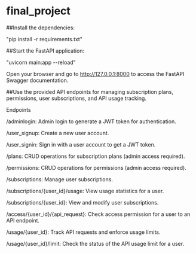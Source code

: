 # final_project

##Install the dependencies:

"pip install -r requirements.txt"

##Start the FastAPI application:

"uvicorn main:app --reload"

Open your browser and go to http://127.0.0.1:8000 to access the FastAPI Swagger documentation.

##Use the provided API endpoints for managing subscription plans, permissions, user subscriptions, and API usage tracking.

Endpoints

/adminlogin: Admin login to generate a JWT token for authentication.

/user_signup: Create a new user account.

/user_signin: Sign in with a user account to get a JWT token.

/plans: CRUD operations for subscription plans (admin access required).

/permissions: CRUD operations for permissions (admin access required).

/subscriptions: Manage user subscriptions.

/subscriptions/{user_id}/usage: View usage statistics for a user.

/subscriptions/{user_id}: View and modify user subscriptions.

/access/{user_id}/{api_request}: Check access permission for a user to an API endpoint.

/usage/{user_id}: Track API requests and enforce usage limits.

/usage/{user_id}/limit: Check the status of the API usage limit for a user.
